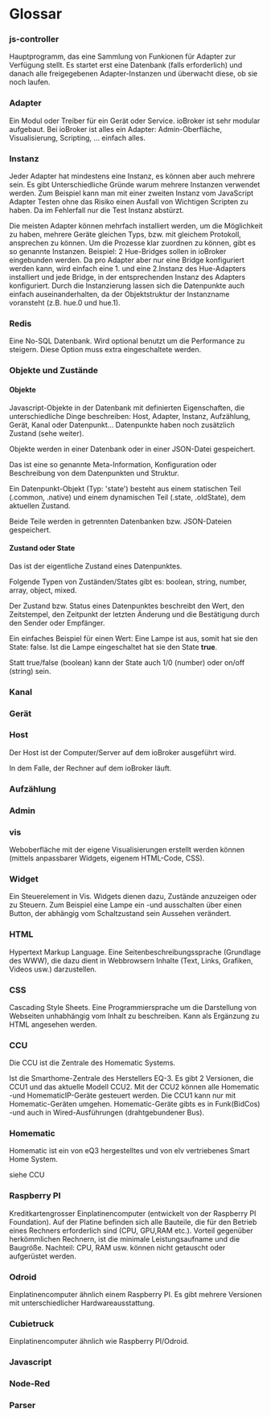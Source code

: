# Glossar

### js-controller
Hauptprogramm, das eine Sammlung von Funkionen für Adapter zur Verfügung stellt. 
Es startet erst eine Datenbank (falls erforderlich) und danach alle freigegebenen Adapter-Instanzen 
und überwacht diese, ob sie noch laufen.

### Adapter
Ein Modul oder Treiber für ein Gerät oder Service. ioBroker ist sehr modular aufgebaut. 
Bei ioBroker ist alles ein Adapter: Admin-Oberfläche, Visualisierung, Scripting, ... einfach alles.

### Instanz
Jeder Adapter hat mindestens eine Instanz, es können aber auch mehrere sein. Es gibt Unterschiedliche Gründe warum mehrere Instanzen verwendet werden. Zum Beispiel kann man mit einer zweiten Instanz vom JavaScript Adapter Testen ohne das Risiko einen Ausfall von Wichtigen Scripten zu haben. Da im Fehlerfall nur die Test Instanz abstürzt.

Die meisten Adapter können mehrfach installiert werden, um die Möglichkeit zu haben, mehrere Geräte gleichen Typs, bzw. mit gleichem Protokoll, ansprechen zu können. Um die Prozesse klar zuordnen zu können, gibt es so genannte Instanzen.
Beispiel: 2 Hue-Bridges sollen in ioBroker eingebunden werden. Da pro Adapter aber nur eine Bridge konfiguriert werden kann, wird einfach eine 1. und eine 2.Instanz des Hue-Adapters installiert und jede Bridge, in der entsprechenden Instanz des Adapters konfiguriert.
Durch die Instanzierung lassen sich die Datenpunkte auch einfach auseinanderhalten, da der Objektstruktur der Instanzname voransteht (z.B. hue.0 und hue.1).

### Redis
Eine No-SQL Datenbank. Wird optional benutzt um die Performance zu steigern. Diese Option muss extra eingeschaltete werden.

### Objekte und Zustände
#### Objekte
Javascript-Objekte in der Datenbank mit definierten Eigenschaften, die unterschiedliche Dinge beschreiben: 
Host, Adapter, Instanz, Aufzählung, Gerät, Kanal oder Datenpunkt... 
Datenpunkte haben noch zusätzlich Zustand (sehe weiter).

Objekte werden in einer Datenbank oder in einer JSON-Datei gespeichert.

Das ist eine so genannte Meta-Information, Konfiguration oder Beschreibung von dem Datenpunkten und Struktur. 

Ein Datenpunkt-Objekt (Typ: 'state') besteht aus einem statischen Teil (.common, .native) 
und einem dynamischen Teil (.state, .oldState), dem aktuellen Zustand. 

Beide Teile werden in getrennten Datenbanken bzw. JSON-Dateien gespeichert.

#### Zustand oder State
Das ist der eigentliche Zustand eines Datenpunktes. 

Folgende Typen von Zuständen/States gibt es: boolean, string, number, array, object, mixed. 

Der Zustand bzw. Status eines Datenpunktes beschreibt den Wert, den Zeitstempel, den Zeitpunkt der letzten Änderung und die Bestätigung durch den Sender oder Empfänger. 

Ein einfaches Beispiel für einen Wert: Eine Lampe ist aus, somit hat sie den State: false. 
Ist die Lampe eingeschaltet hat sie den State **true**. 

Statt true/false (boolean) kann der State auch 1/0 (number) oder on/off (string) sein.

### Kanal

### Gerät

### Host
Der Host ist der Computer/Server auf dem ioBroker ausgeführt wird.

In dem Falle, der Rechner auf dem ioBroker läuft.

### Aufzählung

### Admin

### vis

Weboberfläche mit der eigene Visualisierungen erstellt werden können (mittels anpassbarer Widgets, eigenem HTML-Code, CSS).

### Widget

Ein Steuerelement in Vis. Widgets dienen dazu, Zustände anzuzeigen oder zu Steuern. Zum Beispiel eine Lampe ein -und ausschalten über einen Button, der abhängig vom Schaltzustand sein Aussehen verändert.

### HTML

Hypertext Markup Language. Eine Seitenbeschreibungssprache (Grundlage des WWW), die dazu dient in Webbrowsern Inhalte (Text, Links, Grafiken, Videos usw.) darzustellen.

### CSS

Cascading Style Sheets. Eine Programmiersprache um die Darstellung von Webseiten unhabhängig vom Inhalt zu beschreiben. Kann als Ergänzung zu HTML angesehen werden. 

### CCU
Die CCU ist die Zentrale des Homematic Systems.

Ist die Smarthome-Zentrale des Herstellers EQ-3. Es gibt 2 Versionen, die CCU1 und das aktuelle Modell CCU2.
Mit der CCU2 können alle Homematic -und HomematicIP-Geräte gesteuert werden. Die CCU1 kann nur mit Homematic-Geräten umgehen.
Homematic-Geräte gibts es in Funk(BidCos) -und auch in Wired-Ausführungen (drahtgebundener Bus).

### Homematic
Homematic ist ein von eQ3 hergestelltes und von elv vertriebenes Smart Home System.

siehe CCU

### Raspberry PI

Kreditkartengrosser Einplatinencomputer (entwickelt von der Raspberry PI Foundation). Auf der Platine befinden sich alle Bauteile, die für den Betrieb eines Rechners erforderlich sind (CPU, GPU,RAM etc.). Vorteil gegenüber herkömmlichen Rechnern, ist die minimale Leistungsaufname und die Baugröße. Nachteil: CPU, RAM usw. können nicht getauscht oder aufgerüstet werden. 

### Odroid

Einplatinencomputer ähnlich einem Raspberry PI. Es gibt mehrere Versionen mit unterschiedlicher Hardwareausstattung.

### Cubietruck

Einplatinencomputer ähnlich wie Raspberry PI/Odroid.

### Javascript

### Node-Red

### Parser
